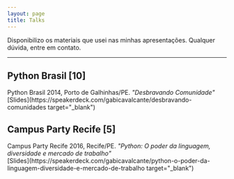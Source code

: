 ```yaml
---
layout: page
title: Talks
---
```


Disponibilizo os materiais que usei nas minhas apresentações. Qualquer dúvida, entre em contato. 
________________________________________________________________________________________
<h2> Python Brasil [10]</h2>
Python Brasil 2014, Porto de Galhinhas/PE. <i>"Desbravando Comunidade"</i> <br>
[Slides](https://speakerdeck.com/gabicavalcante/desbravando-comunidades target="_blank")  

<h2> Campus Party Recife [5]</h2>
Campus Party Recife 2016, Recife/PE. <i>"Python: O poder da linguagem, diversidade e mercado de trabalho"</i> <br>
[Slides](https://speakerdeck.com/gabicavalcante/python-o-poder-da-linguagem-diversidade-e-mercado-de-trabalho target="_blank")  